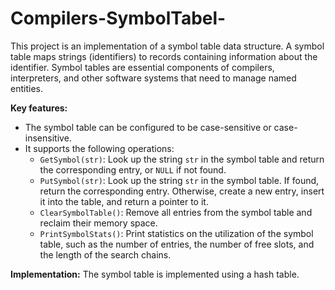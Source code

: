 ﻿# Compilers-SymbolTabel-
This project is an implementation of a symbol table data structure. A symbol table maps strings (identifiers) to records containing information about the identifier. Symbol tables are essential components of compilers, interpreters, and other software systems that need to manage named entities.

**Key features:**

* The symbol table can be configured to be case-sensitive or case-insensitive.
* It supports the following operations:
    * `GetSymbol(str)`: Look up the string `str` in the symbol table and return the corresponding entry, or `NULL` if not found.
    * `PutSymbol(str)`: Look up the string `str` in the symbol table. If found, return the corresponding entry. Otherwise, create a new entry, insert it into the table, and return a pointer to it.
    * `ClearSymbolTable()`: Remove all entries from the symbol table and reclaim their memory space.
    * `PrintSymbolStats()`: Print statistics on the utilization of the symbol table, such as the number of entries, the number of free slots, and the length of the search chains.

**Implementation:**
The symbol table is implemented using a hash table.
